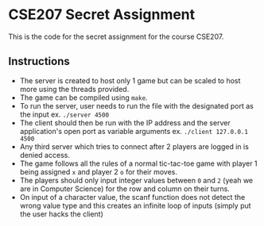 # CSE207 Secret Assignment

This is the code for the secret assignment for the course CSE207.

## Instructions

- The server is created to host only 1 game but can be scaled to host more using the threads provided. 
- The game can be compiled using `make`.
- To run the server, user needs to run the file with the designated port as the input ex. `./server 4500`
- The client should then be run with the IP address and the server application's open port as variable arguments ex. `./client 127.0.0.1 4500`
- Any third server which tries to connect after 2 players are logged in is denied access.
- The game follows all the rules of a normal tic-tac-toe game with player 1 being assigned `x` and player 2 `o` for their moves. 
- The players should only input integer values between `0` and `2` (yeah we are in Computer Science) for the row and column on their turns.
- On input of a character value, the scanf function does not detect the wrong value type and this creates an infinite loop of inputs (simply put the user hacks the client)
